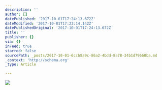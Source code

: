 ```yaml
---
description: ''
author: []
datePublished: '2017-10-01T17:24:13.672Z'
dateModified: '2017-10-01T17:23:14.142Z'
datePublishedOriginal: '2017-10-01T17:24:13.672Z'
title: ''
publisher: {}
via: {}
inFeed: true
starred: false
sourcePath: _posts/2017-10-01-6ccb8a9c-86a2-4bdd-8a78-34b1d79660ba.md
_context: 'http://schema.org'
_type: Article

---
```

![](https://the-grid-user-content.s3-us-west-2.amazonaws.com/3497b417-003f-467e-a84b-52d2a77abe44.png)